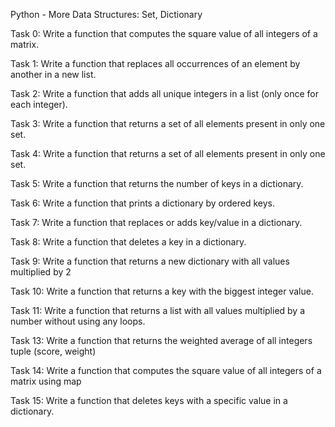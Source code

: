 Python - More Data Structures: Set, Dictionary 

Task 0: Write a function that computes the square value of all integers of a matrix.

Task 1: Write a function that replaces all occurrences of an element by another in a new list.

Task 2: Write a function that adds all unique integers in a list (only once for each integer).

Task 3: Write a function that returns a set of all elements present in only one set.

Task 4: Write a function that returns a set of all elements present in only one set.

Task 5: Write a function that returns the number of keys in a dictionary.

Task 6: Write a function that prints a dictionary by ordered keys.

Task 7: Write a function that replaces or adds key/value in a dictionary.

Task 8: Write a function that deletes a key in a dictionary.

Task 9: Write a function that returns a new dictionary with all values multiplied by 2

Task 10: Write a function that returns a key with the biggest integer value.

Task 11: Write a function that returns a list with all values multiplied by a number without using any loops.

Task 13: Write a function that returns the weighted average of all integers tuple (score, weight)

Task 14: Write a function that computes the square value of all integers of a matrix using map

Task 15: Write a function that deletes keys with a specific value in a dictionary.
